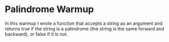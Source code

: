 Palindrome Warmup
=================
In this warmup I wrote a function that accepts a string as an argument and returns true if the string is a palindrome (the string is the same forward and backward), or false if it is not.